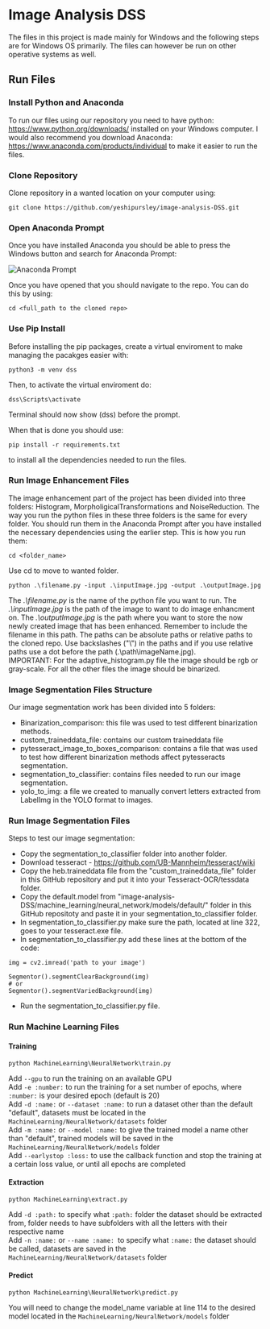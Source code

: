 # Image Analysis DSS
The files in this project is made mainly for Windows and the following steps are for Windows OS primarily. The files can however be run on other operative systems as well.

## Run Files
### Install Python and Anaconda

To run our files using our repository you need to have python: https://www.python.org/downloads/ installed on your Windows computer.
I would also recommend you download Anaconda: https://www.anaconda.com/products/individual to make it easier to run the files.

### Clone Repository
Clone repository in a wanted location on your computer using: 
```
git clone https://github.com/yeshipursley/image-analysis-DSS.git
```
### Open Anaconda Prompt
Once you have installed Anaconda you should be able to press the Windows button and search for Anaconda Prompt: 

![](images/anaconda.jpg "Anaconda Prompt")

Once you have opened that you should navigate to the repo. You can do this by using: 
```
cd <full_path to the cloned repo>
```
### Use Pip Install
Before installing the pip packages, create a virtual enviroment to make managing the pacakges easier with:
```
python3 -m venv dss
```
Then, to activate the virtual enviroment do:
```
dss\Scripts\activate
```
Terminal should now show (dss) before the prompt.

When that is done you should use: 
```
pip install -r requirements.txt
```
to install all the dependencies needed to run the files. 

### Run Image Enhancement Files
The image enhancement part of the project has been divided into three folders: Histogram, MorpholigicalTransformations and NoiseReduction. 
The way you run the python files in these three folders is the same for every folder. You should run them in the Anaconda Prompt after you have installed the
necessary dependencies using the earlier step. This is how you run them:

```
cd <folder_name>
```
Use cd to move to wanted folder.

```
python .\filename.py -input .\inputImage.jpg -output .\outputImage.jpg
```
The *.\filename.py* is the name of the python file you want to run. The *.\inputImage.jpg* is the path of the image to want to do image enhancment on. 
The *.\outputImage.jpg* is the path where you want to store the now newly created image that has been enhanced. Remember to include the filename in this path. The paths can be absolute paths or relative paths to the cloned repo.
Use backslashes ("\\") in the paths and if you use relative paths use a dot before the path (.\path\imageName.jpg).<br/>
IMPORTANT: For the adaptive_histogram.py file the image should be rgb or gray-scale. For all the other files the image should be binarized.   


### Image Segmentation Files Structure
Our image segmentation work has been divided into 5 folders:
- Binarization_comparison: this file was used to test different binarization methods. 
- custom_traineddata_file: contains our custom traineddata file
- pytesseract_image_to_boxes_comparison: contains a file that was used to test how different binarization methods affect pytesseracts segmentation.
- segmentation_to_classifier: contains files needed to run our image segmentation.
- yolo_to_img: a file we created to manually convert letters extracted from LabelImg in the YOLO format to images.

### Run Image Segmentation Files
Steps to test our image segmentation:
- Copy the segmentation_to_classifier folder into another folder. 
- Download tesseract - https://github.com/UB-Mannheim/tesseract/wiki
- Copy the heb.traineddata file from the "custom_traineddata_file" folder in this GitHub repository and put it into your Tesseract-OCR/tessdata folder.
- Copy the default.model from "image-analysis-DSS/machine_learning/neural_network/models/default/" folder in this GitHub repositoty and paste it in your segmentation_to_classifier folder.
- In segmentation_to_classifier.py make sure the path, located at line 322, goes to your tesseract.exe file.
- In segmentation_to_classifier.py add these lines at the bottom of the code: 
```
img = cv2.imread('path to your image')

Segmentor().segmentClearBackground(img)
# or
Segmentor().segmentVariedBackground(img)
```
- Run the segmentation_to_classifier.py file. 

### Run Machine Learning Files
#### Training
```
python MachineLearning\NeuralNetwork\train.py
```
Add `--gpu` to run the training on an available GPU  
Add `-e :number:` to run the training for a set number of epochs, where `:number:` is your desired epoch (default is 20)  
Add `-d :name:` or `--dataset :name:` to run a dataset other than the default "default", datasets must be located in the `MachineLearning/NeuralNetwork/datasets` folder  
Add `-m :name:` or `--model :name:` to give the trained model a name other than "default", trained models will be saved in the `MachineLearning/NeuralNetwork/models` folder  
Add `--earlystop :loss:` to use the callback function and stop the training at a certain loss value, or until all epochs are completed  

#### Extraction
```
python MachineLearning\extract.py
```
Add `-d :path:` to specify what `:path:` folder the dataset should be extracted from, folder needs to have subfolders with all the letters with their respective name  
Add `-n :name:` or `--name :name: `to specify what `:name:` the dataset should be called, datasets are saved in the `MachineLearning/NeuralNetwork/datasets` folder 

#### Predict
```
python MachineLearning\NeuralNetwork\predict.py
```

You will need to change the model_name variable at line 114 to the desired model located in the `MachineLearning/NeuralNetwork/models` folder 
